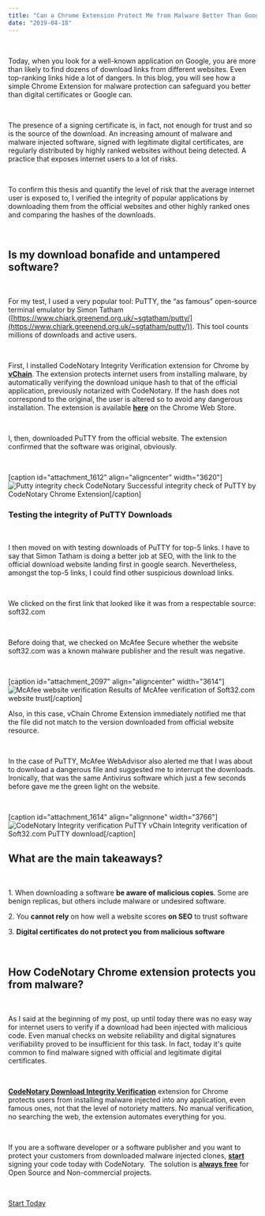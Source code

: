```yaml
---
title: "Can a Chrome Extension Protect Me from Malware Better Than Google and Digital Certificates Do?"
date: "2019-04-18"
---
```


 

Today, when you look for a well-known application on Google, you are more than likely to find dozens of download links from different websites. Even top-ranking links hide a lot of dangers. In this blog, you will see how a simple Chrome Extension for malware protection can safeguard you better than digital certificates or Google can.

 

The presence of a signing certificate is, in fact, not enough for trust and so is the source of the download. An increasing amount of malware and malware injected software, signed with legitimate digital certificates, are regularly distributed by highly ranked websites without being detected. A practice that exposes internet users to a lot of risks.

 

To confirm this thesis and quantify the level of risk that the average internet user is exposed to, I verified the integrity of popular applications by downloading them from the official websites and other highly ranked ones and comparing the hashes of the downloads.

 

## **Is my download bonafide and untampered software?** 

 

For my test, I used a very popular tool: PuTTY, the “as famous” open-source terminal emulator by Simon Tatham ([https://www.chiark.greenend.org.uk/~sgtatham/putty/](https://www.chiark.greenend.org.uk/~sgtatham/putty/)). This tool counts millions of downloads and active users.

 

First, I installed CodeNotary Integrity Verification extension for Chrome by **[vChain](http://www.vchain.us)**. The extension protects internet users from installing malware, by automatically verifying the download unique hash to that of the official application, previously notarized with CodeNotary. If the hash does not correspond to the original, the user is altered so to avoid any dangerous installation. The extension is available **[here](https://chrome.google.com/webstore/detail/vchain-codenotary-downloa/mnloemedehacppeggbipipjlphdjpjcb)** on the Chrome Web Store.

 

I, then, downloaded PuTTY from the official website. The extension confirmed that the software was original, obviously.

 

\[caption id="attachment\_1612" align="aligncenter" width="3620"\]![Putty integrity check CodeNotary ](/images/blog/Blog-vChain-Putty-verify-ok.png) Successful integrity check of PuTTY by CodeNotary Chrome Extension\[/caption\]

### **Testing the integrity of PuTTY Downloads**

 

I then moved on with testing downloads of PuTTY for top-5 links. I have to say that Simon Tatham is doing a better job at SEO, with the link to the official download website landing first in google search. Nevertheless, amongst the top-5 links, I could find other suspicious download links.

 

We clicked on the first link that looked like it was from a respectable source: soft32.com

 

Before doing that, we checked on McAfee Secure whether the website soft32.com was a known malware publisher and the result was negative.

 

\[caption id="attachment\_2097" align="aligncenter" width="3614"\]![McAfee website verification](/images/blog/McAfee-website-check.png) Results of McAfee verification of Soft32.com website trust\[/caption\]

Also, in this case, vChain Chrome Extension immediately notified me that the file did not match to the version downloaded from official website resource.

 

In the case of PuTTY, McAfee WebAdvisor also alerted me that I was about to download a dangerous file and suggested me to interrupt the downloads. Ironically, that was the same Antivirus software which just a few seconds before gave me the green light on the website.

 

\[caption id="attachment\_1614" align="alignnone" width="3766"\]![CodeNotary Integrity verification PuTTY ](/images/blog/Blog-vChain-Putty-verify-ko.png) vChain Integrity verification of Soft32.com PuTTY download\[/caption\]

## **What are the main takeaways?**

 

1\. When downloading a software **be aware of malicious copies**. Some are benign replicas, but others include malware or undesired software.

2\. You **cannot rely** on how well a website scores **on SEO** to trust software

3\. **Digital certificates** **do not protect you from malicious software**

 

## How CodeNotary Chrome extension protects you from malware?

 

As I said at the beginning of my post, up until today there was no easy way for internet users to verify if a download had been injected with malicious code. Even manual checks on website reliability and digital signatures verifiability proved to be insufficient for this task. In fact, today it's quite common to find malware signed with official and legitimate digital certificates.

 

**[CodeNotary Download Integrity Verification](https://chrome.google.com/webstore/detail/vchain-codenotary-downloa/mnloemedehacppeggbipipjlphdjpjcb)** extension for Chrome protects users from installing malware injected into any application, even famous ones, not that the level of notoriety matters. No manual verification, no searching the web, the extension automates everything for you.

 

If you are a software developer or a software publisher and you want to protect your customers from downloaded malware injected clones, [**start**](https://dashboard.codenotary.io/auth/signup) signing your code today with CodeNotary.  The solution is **[always free](https://www.codenotary.io/codenotary-for-non-commercial-projects/)** for Open Source and Non-commercial projects.

 

[Start Today](https://dashboard.codenotary.io/auth/signup)
